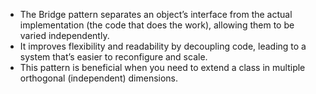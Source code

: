 - The Bridge pattern separates an object’s interface from the actual implementation (the code that does the work), allowing them to be varied independently.
- It improves flexibility and readability by decoupling code, leading to a system that’s easier to reconfigure and scale.
- This pattern is beneficial when you need to extend a class in multiple orthogonal (independent) dimensions.